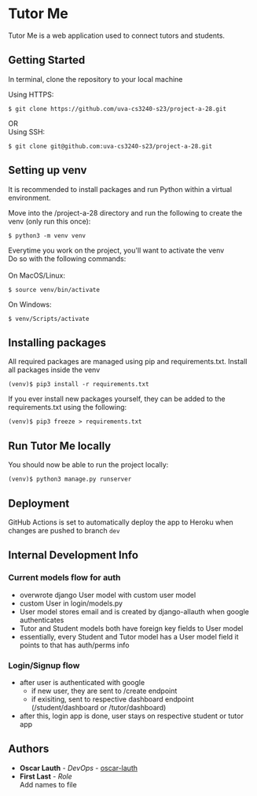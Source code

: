 # Tutor Me

Tutor Me is a web application used to connect tutors and students.

## Getting Started

In terminal, clone the repository to your local machine

Using HTTPS:
```
$ git clone https://github.com/uva-cs3240-s23/project-a-28.git
```
OR\
Using SSH:
```
$ git clone git@github.com:uva-cs3240-s23/project-a-28.git
```
## Setting up venv

It is recommended to install packages and run Python within a virtual environment.

Move into the /project-a-28 directory and run the following to create the venv (only run this once):
```
$ python3 -m venv venv
```
Everytime you work on the project, you'll want to activate the venv\
Do so with the following commands:\
\
On MacOS/Linux:
```
$ source venv/bin/activate
```
On Windows:
```
$ venv/Scripts/activate
```
## Installing packages

All required packages are managed using pip and requirements.txt.
Install all packages inside the venv
```
(venv)$ pip3 install -r requirements.txt
```
If you ever install new packages yourself, they can be added to the requirements.txt using the following:
```
(venv)$ pip3 freeze > requirements.txt
```

## Run Tutor Me locally
You should now be able to run the project locally:

```
(venv)$ python3 manage.py runserver
```

## Deployment
GitHub Actions is set to automatically deploy the app to Heroku when changes are pushed to branch ```dev```

## Internal Development Info

 ### Current models flow for auth
 - overwrote django User model with custom user model
 - custom User in login/models.py
 - User model stores email and is created by django-allauth when google authenticates
 - Tutor and Student models both have foreign key fields to User model
 - essentially, every Student and Tutor model has a User model field it points to that has auth/perms info

 ### Login/Signup flow
 - after user is authenticated with google
    - if new user, they are sent to /create endpoint
    - if exisiting, sent to respective dashboard endpoint (/student/dashboard or /tutor/dashboard)
- after this, login app is done, user stays on respective student or tutor app

## Authors

* **Oscar Lauth** - *DevOps* - [oscar-lauth](https://github.com/oscar-lauth)
* **First Last** - *Role* \
Add names to file
